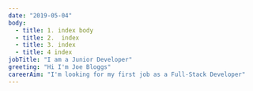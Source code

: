 ```yaml
---
date: "2019-05-04"
body:
  - title: 1. index body
  - title: 2.  index
  - title: 3. index
  - title: 4 index
jobTitle: "I am a Junior Developer"
greeting: "Hi I'm Joe Bloggs"
careerAim: "I'm looking for my first job as a Full-Stack Developer"
---
```


